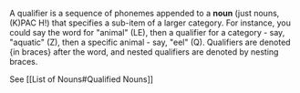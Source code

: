 A qualifier is a sequence of phonemes appended to a **noun** (just nouns, (K)PAC H!) that specifies a sub-item of a larger category. For instance, you could say the word for "animal" (LE), then a qualifier for a category - say, "aquatic" (Z), then a specific animal - say, "eel" (Q). Qualifiers are denoted {in braces} after the word, and nested qualifiers are denoted by nesting braces.

See [[List of Nouns#Qualified Nouns]]